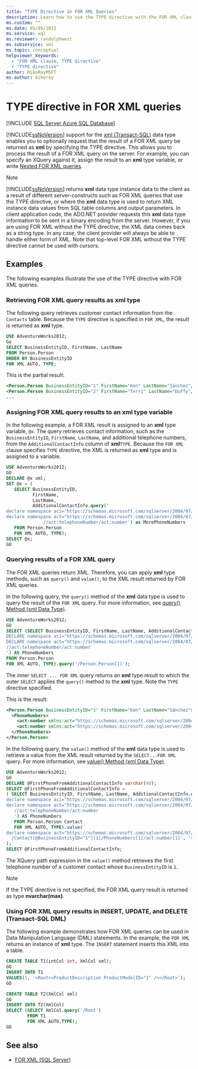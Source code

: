 ```yaml
---
title: "TYPE Directive in FOR XML Queries"
description: Learn how to use the TYPE directive with the FOR XML clause to request that the result of a query be returned as XML data.
ms.custom: ""
ms.date: 05/05/2022
ms.service: sql
ms.reviewer: randolphwest
ms.subservice: xml
ms.topic: conceptual
helpviewer_keywords:
  - "FOR XML clause, TYPE directive"
  - "TYPE directive"
author: MikeRayMSFT
ms.author: mikeray
---
```

# TYPE directive in FOR XML queries

[!INCLUDE [SQL Server Azure SQL Database](../../includes/applies-to-version/sql-asdb.md)]

[!INCLUDE[ssNoVersion](../../includes/ssnoversion-md.md)] support for the [xml &#40;Transact-SQL&#41;](../../t-sql/xml/xml-transact-sql.md) data type enables you to optionally request that the result of a FOR XML query be returned as **xml** by specifying the TYPE directive. This allows you to process the result of a FOR XML query on the server. For example, you can specify an XQuery against it, assign the result to an **xml** type variable, or write [Nested FOR XML queries](../../relational-databases/xml/use-nested-for-xml-queries.md).

> [!NOTE]  
> [!INCLUDE[ssNoVersion](../../includes/ssnoversion-md.md)] returns **xml** data type instance data to the client as a result of different server-constructs such as FOR XML queries that use the TYPE directive, or where the **xml** data type is used to return XML instance data values from SQL table columns and output parameters. In client application code, the ADO.NET provider requests this **xml** data type information to be sent in a binary encoding from the server. However, if you are using FOR XML without the TYPE directive, the XML data comes back as a string type. In any case, the client provider will always be able to handle either form of XML. Note that top-level FOR XML without the TYPE directive cannot be used with cursors.

## Examples

The following examples illustrate the use of the TYPE directive with FOR XML queries.

### Retrieving FOR XML query results as xml type

The following query retrieves customer contact information from the `Contacts` table. Because the `TYPE` directive is specified in `FOR XML`, the result is returned as **xml** type.

```sql
USE AdventureWorks2012;
Go
SELECT BusinessEntityID, FirstName, LastName
FROM Person.Person
ORDER BY BusinessEntityID
FOR XML AUTO, TYPE;
```

This is the partial result:

```xml
<Person.Person BusinessEntityID="1" FirstName="Ken" LastName="Sánchez"/>
<Person.Person BusinessEntityID="2" FirstName="Terri" LastName="Duffy"/>
...
```

### Assigning FOR XML query results to an xml type variable

In the following example, a FOR XML result is assigned to an **xml** type variable, `@x`. The query retrieves contact information, such as the `BusinessEntityID`, `FirstName`, `LastName`, and additional telephone numbers, from the `AdditionalContactInfo` column of **xml**`TYPE`. Because the `FOR XML` clause specifies `TYPE` directive, the XML is returned as **xml** type and is assigned to a variable.

```sql
USE AdventureWorks2012;
GO
DECLARE @x xml;
SET @x = (
   SELECT BusinessEntityID,
          FirstName,
          LastName,
          AdditionalContactInfo.query('
declare namespace aci="https://schemas.microsoft.com/sqlserver/2004/07/adventure-works/ContactInfo";
declare namespace act="https://schemas.microsoft.com/sqlserver/2004/07/adventure-works/ContactTypes";
              //act:telephoneNumber/act:number') as MorePhoneNumbers
   FROM Person.Person
   FOR XML AUTO, TYPE);
SELECT @x;
GO
```

### Querying results of a FOR XML query

The FOR XML queries return XML. Therefore, you can apply **xml** type methods, such as `query()` and `value()`, to the XML result returned by FOR XML queries.

In the following query, the `query()` method of the **xml** data type is used to query the result of the `FOR XML` query. For more information, see [query&#40;&#41; Method &#40;xml Data Type&#41;](../../t-sql/xml/query-method-xml-data-type.md).

```sql
USE AdventureWorks2012;
GO
SELECT (SELECT BusinessEntityID, FirstName, LastName, AdditionalContactInfo.query('
DECLARE namespace aci="https://schemas.microsoft.com/sqlserver/2004/07/adventure-works/ContactInfo";
DECLARE namespace act="https://schemas.microsoft.com/sqlserver/2004/07/adventure-works/ContactTypes";
//act:telephoneNumber/act:number
') AS PhoneNumbers
FROM Person.Person
FOR XML AUTO, TYPE).query('/Person.Person[1]');
```

The inner `SELECT ... FOR XML` query returns an **xml** type result to which the outer `SELECT` applies the `query()` method to the **xml** type. Note the `TYPE` directive specified.

This is the result:

```xml
<Person.Person BusinessEntityID="1" FirstName="Ken" LastName="Sánchez">
  <PhoneNumbers>
    <act:number xmlns:act="https://schemas.microsoft.com/sqlserver/2004/07/adventure-works/ContactTypes">111-111-1111</act:number>
    <act:number xmlns:act="https://schemas.microsoft.com/sqlserver/2004/07/adventure-works/ContactTypes">112-111-1111</act:number>
  </PhoneNumbers>
</Person.Person>
```

In the following query, the `value()` method of the **xml** data type is used to retrieve a value from the XML result returned by the `SELECT...FOR XML` query. For more information, see [value&#40;&#41; Method &#40;xml Data Type&#41;](../../t-sql/xml/value-method-xml-data-type.md).

```sql
USE AdventureWorks2012;
GO
DECLARE @FirstPhoneFromAdditionalContactInfo varchar(40);
SELECT @FirstPhoneFromAdditionalContactInfo =
( SELECT BusinessEntityID, FirstName, LastName, AdditionalContactInfo.query('
declare namespace aci="https://schemas.microsoft.com/sqlserver/2004/07/adventure-works/ContactInfo";
declare namespace act="https://schemas.microsoft.com/sqlserver/2004/07/adventure-works/ContactTypes";
   //act:telephoneNumber/act:number
   ') AS PhoneNumbers
   FROM Person.Person Contact
   FOR XML AUTO, TYPE).value('
declare namespace act="https://schemas.microsoft.com/sqlserver/2004/07/adventure-works/ContactTypes";
  /Contact[@BusinessEntityID="1"][1]/PhoneNumbers[1]/act:number[1]', 'varchar(40)'
);
SELECT @FirstPhoneFromAdditionalContactInfo;
```

The XQuery path expression in the `value()` method retrieves the first telephone number of a customer contact whose `BusinessEntityID` is `1`.

> [!NOTE]
> If the TYPE directive is not specified, the FOR XML query result is returned as type **nvarchar(max)**.

### Using FOR XML query results in INSERT, UPDATE, and DELETE (Transact-SQL DML)

The following example demonstrates how FOR XML queries can be used in Data Manipulation Language (DML) statements. In the example, the `FOR XML` returns an instance of **xml** type. The `INSERT` statement inserts this XML into a table.

```sql
CREATE TABLE T1(intCol int, XmlCol xml);
GO
INSERT INTO T1
VALUES(1, '<Root><ProductDescription ProductModelID="1" /></Root>');
GO

CREATE TABLE T2(XmlCol xml)
GO
INSERT INTO T2(XmlCol)
SELECT (SELECT XmlCol.query('/Root')
        FROM T1
        FOR XML AUTO,TYPE);
GO
```

## See also

- [FOR XML &#40;SQL Server&#41;](../../relational-databases/xml/for-xml-sql-server.md)
